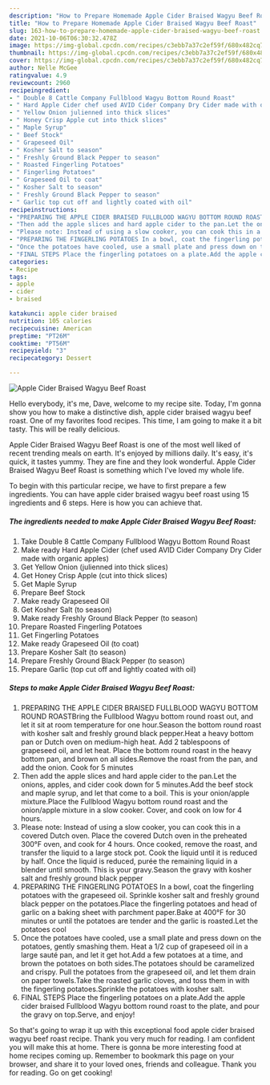 ```yaml
---
description: "How to Prepare Homemade Apple Cider Braised Wagyu Beef Roast"
title: "How to Prepare Homemade Apple Cider Braised Wagyu Beef Roast"
slug: 163-how-to-prepare-homemade-apple-cider-braised-wagyu-beef-roast
date: 2021-10-06T06:30:32.478Z
image: https://img-global.cpcdn.com/recipes/c3ebb7a37c2ef59f/680x482cq70/apple-cider-braised-wagyu-beef-roast-recipe-main-photo.jpg
thumbnail: https://img-global.cpcdn.com/recipes/c3ebb7a37c2ef59f/680x482cq70/apple-cider-braised-wagyu-beef-roast-recipe-main-photo.jpg
cover: https://img-global.cpcdn.com/recipes/c3ebb7a37c2ef59f/680x482cq70/apple-cider-braised-wagyu-beef-roast-recipe-main-photo.jpg
author: Nelle McGee
ratingvalue: 4.9
reviewcount: 2960
recipeingredient:
- " Double 8 Cattle Company Fullblood Wagyu Bottom Round Roast"
- " Hard Apple Cider chef used AVID Cider Company Dry Cider made with organic apples"
- " Yellow Onion julienned into thick slices"
- " Honey Crisp Apple cut into thick slices"
- " Maple Syrup"
- " Beef Stock"
- " Grapeseed Oil"
- " Kosher Salt to season"
- " Freshly Ground Black Pepper to season"
- " Roasted Fingerling Potatoes"
- " Fingerling Potatoes"
- " Grapeseed Oil to coat"
- " Kosher Salt to season"
- " Freshly Ground Black Pepper to season"
- " Garlic top cut off and lightly coated with oil"
recipeinstructions:
- "PREPARING THE APPLE CIDER BRAISED FULLBLOOD WAGYU BOTTOM ROUND ROASTBring the Fullblood Wagyu bottom round roast out, and let it sit at room temperature for one hour.Season the bottom round roast with kosher salt and freshly ground black pepper.Heat a heavy bottom pan or Dutch oven on medium-high heat. Add 2 tablespoons of grapeseed oil, and let heat. Place the bottom round roast in the heavy bottom pan, and brown on all sides.Remove the roast from the pan, and add the onion. Cook for 5 minutes"
- "Then add the apple slices and hard apple cider to the pan.Let the onions, apples, and cider cook down for 5 minutes.Add the beef stock and maple syrup, and let that come to a boil. This is your onion/apple mixture.Place the Fullblood Wagyu bottom round roast and the onion/apple mixture in a slow cooker. Cover, and cook on low for 4 hours."
- "Please note: Instead of using a slow cooker, you can cook this in a covered Dutch oven. Place the covered Dutch oven in the preheated 300°F oven, and cook for 4 hours. Once cooked, remove the roast, and transfer the liquid to a large stock pot. Cook the liquid until it is reduced by half. Once the liquid is reduced, purée the remaining liquid in a blender until smooth. This is your gravy.Season the gravy with kosher salt and freshly ground black pepper"
- "PREPARING THE FINGERLING POTATOES In a bowl, coat the fingerling potatoes with the grapeseed oil. Sprinkle kosher salt and freshly ground black pepper on the potatoes.Place the fingerling potatoes and head of garlic on a baking sheet with parchment paper.Bake at 400°F for 30 minutes or until the potatoes are tender and the garlic is roasted.Let the potatoes cool"
- "Once the potatoes have cooled, use a small plate and press down on the potatoes, gently smashing them. Heat a 1/2 cup of grapeseed oil in a large sauté pan, and let it get hot.Add a few potatoes at a time, and brown the potatoes on both sides.The potatoes should be caramelized and crispy. Pull the potatoes from the grapeseed oil, and let them drain on paper towels.Take the roasted garlic cloves, and toss them in with the fingerling potatoes.Sprinkle the potatoes with kosher salt."
- "FINAL STEPS Place the fingerling potatoes on a plate.Add the apple cider braised Fullblood Wagyu bottom round roast to the plate, and pour the gravy on top.Serve, and enjoy!"
categories:
- Recipe
tags:
- apple
- cider
- braised

katakunci: apple cider braised 
nutrition: 105 calories
recipecuisine: American
preptime: "PT26M"
cooktime: "PT56M"
recipeyield: "3"
recipecategory: Dessert

---
```



![Apple Cider Braised Wagyu Beef Roast](https://img-global.cpcdn.com/recipes/c3ebb7a37c2ef59f/680x482cq70/apple-cider-braised-wagyu-beef-roast-recipe-main-photo.jpg)

Hello everybody, it's me, Dave, welcome to my recipe site. Today, I'm gonna show you how to make a distinctive dish, apple cider braised wagyu beef roast. One of my favorites food recipes. This time, I am going to make it a bit tasty. This will be really delicious.

Apple Cider Braised Wagyu Beef Roast is one of the most well liked of recent trending meals on earth. It's enjoyed by millions daily. It's easy, it's quick, it tastes yummy. They are fine and they look wonderful. Apple Cider Braised Wagyu Beef Roast is something which I've loved my whole life.




To begin with this particular recipe, we have to first prepare a few ingredients. You can have apple cider braised wagyu beef roast using 15 ingredients and 6 steps. Here is how you can achieve that.

<!--inarticleads1-->

##### The ingredients needed to make Apple Cider Braised Wagyu Beef Roast:

1. Take  Double 8 Cattle Company Fullblood Wagyu Bottom Round Roast
1. Make ready  Hard Apple Cider (chef used AVID Cider Company Dry Cider made with organic apples)
1. Get  Yellow Onion (julienned into thick slices)
1. Get  Honey Crisp Apple (cut into thick slices)
1. Get  Maple Syrup
1. Prepare  Beef Stock
1. Make ready  Grapeseed Oil
1. Get  Kosher Salt (to season)
1. Make ready  Freshly Ground Black Pepper (to season)
1. Prepare  Roasted Fingerling Potatoes
1. Get  Fingerling Potatoes
1. Make ready  Grapeseed Oil (to coat)
1. Prepare  Kosher Salt (to season)
1. Prepare  Freshly Ground Black Pepper (to season)
1. Prepare  Garlic (top cut off and lightly coated with oil)




<!--inarticleads2-->

##### Steps to make Apple Cider Braised Wagyu Beef Roast:

1. PREPARING THE APPLE CIDER BRAISED FULLBLOOD WAGYU BOTTOM ROUND ROASTBring the Fullblood Wagyu bottom round roast out, and let it sit at room temperature for one hour.Season the bottom round roast with kosher salt and freshly ground black pepper.Heat a heavy bottom pan or Dutch oven on medium-high heat. Add 2 tablespoons of grapeseed oil, and let heat. Place the bottom round roast in the heavy bottom pan, and brown on all sides.Remove the roast from the pan, and add the onion. Cook for 5 minutes
1. Then add the apple slices and hard apple cider to the pan.Let the onions, apples, and cider cook down for 5 minutes.Add the beef stock and maple syrup, and let that come to a boil. This is your onion/apple mixture.Place the Fullblood Wagyu bottom round roast and the onion/apple mixture in a slow cooker. Cover, and cook on low for 4 hours.
1. Please note: Instead of using a slow cooker, you can cook this in a covered Dutch oven. Place the covered Dutch oven in the preheated 300°F oven, and cook for 4 hours. Once cooked, remove the roast, and transfer the liquid to a large stock pot. Cook the liquid until it is reduced by half. Once the liquid is reduced, purée the remaining liquid in a blender until smooth. This is your gravy.Season the gravy with kosher salt and freshly ground black pepper
1. PREPARING THE FINGERLING POTATOES In a bowl, coat the fingerling potatoes with the grapeseed oil. Sprinkle kosher salt and freshly ground black pepper on the potatoes.Place the fingerling potatoes and head of garlic on a baking sheet with parchment paper.Bake at 400°F for 30 minutes or until the potatoes are tender and the garlic is roasted.Let the potatoes cool
1. Once the potatoes have cooled, use a small plate and press down on the potatoes, gently smashing them. Heat a 1/2 cup of grapeseed oil in a large sauté pan, and let it get hot.Add a few potatoes at a time, and brown the potatoes on both sides.The potatoes should be caramelized and crispy. Pull the potatoes from the grapeseed oil, and let them drain on paper towels.Take the roasted garlic cloves, and toss them in with the fingerling potatoes.Sprinkle the potatoes with kosher salt.
1. FINAL STEPS Place the fingerling potatoes on a plate.Add the apple cider braised Fullblood Wagyu bottom round roast to the plate, and pour the gravy on top.Serve, and enjoy!




So that's going to wrap it up with this exceptional food apple cider braised wagyu beef roast recipe. Thank you very much for reading. I am confident you will make this at home. There is gonna be more interesting food at home recipes coming up. Remember to bookmark this page on your browser, and share it to your loved ones, friends and colleague. Thank you for reading. Go on get cooking!
